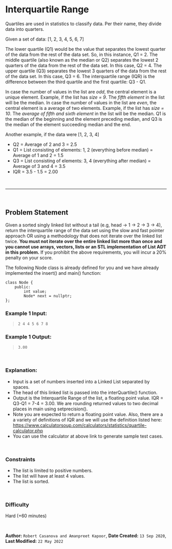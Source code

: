 # Interquartile Range

Quartiles are used in statistics to classify data. Per their name, they divide data into quarters.   

Given a set of data: [1, 2, 3, 4, 5, 6, 7] 
 
The lower quartile (Q1) would be the value that separates the lowest quarter of the data from the rest of the data set. So, in this instance, Q1 = 2. The middle quartile (also known as the median or Q2) separates the lowest 2 quarters of the data from the rest of the data set. In this case, Q2 = 4. The upper quartile (Q3) separates the lowest 3 quarters of the data from the rest of the data set. In this case, Q3 = 6. The interquartile range (IQR) is the difference between the third quartile and the first quartile: Q3 - Q1. 

In case the number of values in the list are *odd*, the central element is a unique element. Example, if the list has *size = 9*. The *fifth element* in the list will be the median. In case the number of values in the list are *even*, the central element is a average of two elements. Example, if the list has *size = 10*. The *average of fifth and sixth element* in the list will be the median. Q1 is the median of the beginning and the element preceding median, and Q3 is the median of the element succeeding   median and the end. 

Another example, if the data were [1, 2, 3, 4]
- Q2 = Average of 2 and 3 = 2.5
- Q1 = List consisting of elements: 1, 2 (everything before median) = Average of 1 and 2 = 1.5
- Q3 = List consisting of elements: 3, 4 (everything after median) = Average of 3 and 4 = 3.5
- IQR = 3.5 - 1.5 = 2.00

&nbsp;
***
&nbsp;


## Problem Statement
Given a sorted singly linked list without a tail (e.g, head -> 1 -> 2 -> 3 -> 4), return the interquartile range of the data set using the slow and fast pointer approach OR using a methodology that does not iterate over the linked list twice. **You must not iterate over the entire linked list more than once and you cannot use arrays, vectors, lists or an STL implementation of List ADT in this problem.** If you prohibit the above requirements, you will incur a 20% penalty on your score.   

The following Node class is already defined for you and we have already implemented the insert() and main() function:

```
class Node {
    public:
        int value;
        Node* next = nullptr;
};
```

### Example 1 Input:
> `2 4 4 5 6 7 8`

### Example 1 Output:
> `3.00` 

&nbsp;

### Explanation:
- Input is a set of numbers inserted into a 
Linked List separated by spaces.
- The head of this linked list is passed into the 
 interQuartile() function. 
- Output is the Interquartile Range of the list, 
a floating point value. IQR = Q3-Q1 = 7-4 = 3.00. 
We are rounding returned values to two decimal 
places in main using setprecision().
- Note you are expected to return a floating point
 value. Also, there are a a variety of definitions 
 of IQR and we will use the definition listed here: https://www.calculatorsoup.com/calculators/statistics/quartile-calculator.php 
- You can use the calculator at above link to generate
 sample test cases.

 &nbsp;

### Constraints
- The list is limited to positive numbers.
- The list will have at least 4 values.
- The list is sorted.

&nbsp;

### Difficulty
Hard (+60 minutes)  

&nbsp;

**Author:** `Robert Casanova and Amanpreet Kapoor`, 
**Date Created:** `13 Sep 2020`, 
**Last Modified:** `22 May 2022`

